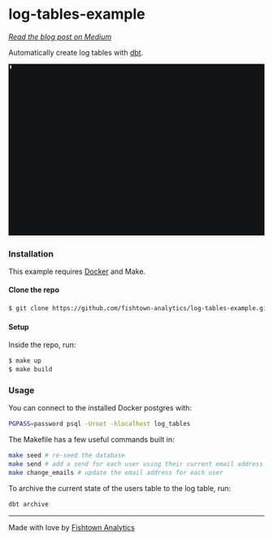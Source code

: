 # log-tables-example

_[Read the blog post on Medium](https://medium.com/@connormcarthur/analytics-playbook-log-tables-705ea8373425)_

Automatically create log tables with [dbt](https://dbt.readme.io).

![Example](assets/flow.gif)

### Installation

This example requires [Docker](https://www.docker.com/) and Make.

#### Clone the repo

```bash
$ git clone https://github.com/fishtown-analytics/log-tables-example.git
```

#### Setup

Inside the repo, run:

```bash
$ make up
$ make build
```

### Usage

You can connect to the installed Docker postgres with:

```bash
PGPASS=password psql -Uroot -hlocalhost log_tables
```

The Makefile has a few useful commands built in:

```bash
make seed # re-seed the database
make send # add a send for each user using their current email address
make change_emails # update the email address for each user
```

To archive the current state of the users table to the log table, run:

```bash
dbt archive
```

---

Made with love by [Fishtown Analytics](http://fishtownanalytics.com)
